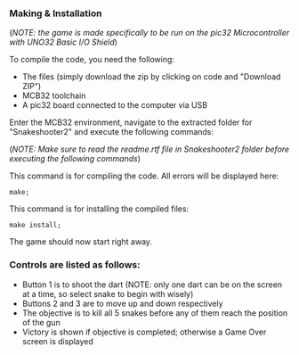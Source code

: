 ### Making & Installation
(*NOTE: the game is made specifically to be run on the pic32 Microcontroller with UNO32 Basic I/O Shield*)

To compile the code, you need the following:
* The files (simply download the zip by clicking on code and "Download ZIP")
* MCB32 toolchain
* A pic32 board connected to the computer via USB

Enter the MCB32 environment, navigate to the extracted folder for "Snakeshooter2" and execute the following commands:

(*NOTE: Make sure to read the readme.rtf file in Snakeshooter2 folder before executing the following commands*)

This command is for compiling the code. All errors will be displayed here:
```
make;
```

This command is for installing the compiled files:
```
make install;
```

The game should now start right away.

### Controls are listed as follows:

* Button 1 is to shoot the dart (NOTE: only one dart can be on the screen at a time, so select snake to begin with wisely)
* Buttons 2 and 3 are to move up and down respectively
* The objective is to kill all 5 snakes before any of them reach the position of the gun
* Victory is shown if objective is completed; otherwise a Game Over screen is displayed

